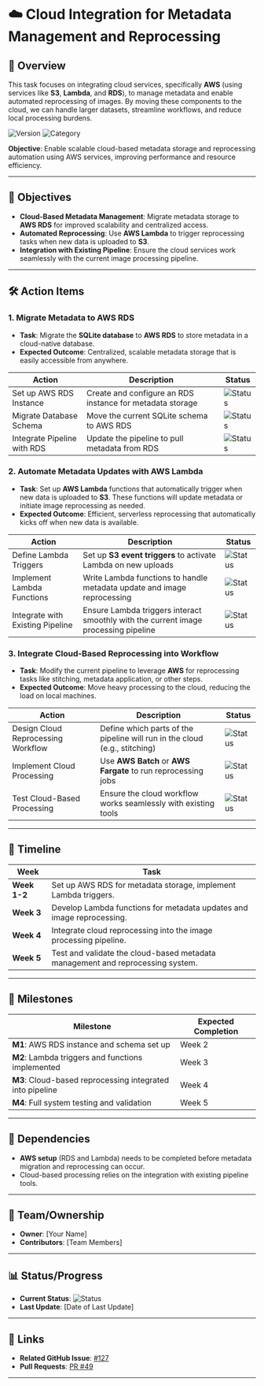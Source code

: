 # ☁️ Cloud Integration for Metadata Management and Reprocessing

## **📖 Overview**
This task focuses on integrating cloud services, specifically **AWS** (using services like **S3**, **Lambda**, and **RDS**), to manage metadata and enable automated reprocessing of images. By moving these components to the cloud, we can handle larger datasets, streamline workflows, and reduce local processing burdens.

![Version](https://img.shields.io/badge/effort-HIGH-red) ![Category](https://img.shields.io/badge/category-Scalable-green)

**Objective**: Enable scalable cloud-based metadata storage and reprocessing automation using AWS services, improving performance and resource efficiency.

---

## **🎯 Objectives**
- **Cloud-Based Metadata Management**: Migrate metadata storage to **AWS RDS** for improved scalability and centralized access.
- **Automated Reprocessing**: Use **AWS Lambda** to trigger reprocessing tasks when new data is uploaded to **S3**.
- **Integration with Existing Pipeline**: Ensure the cloud services work seamlessly with the current image processing pipeline.

---

## **🛠️ Action Items**
### 1. **Migrate Metadata to AWS RDS**
   - **Task**: Migrate the **SQLite database** to **AWS RDS** to store metadata in a cloud-native database.
   - **Expected Outcome**: Centralized, scalable metadata storage that is easily accessible from anywhere.
   
   | Action | Description | Status |
   |--------|-------------|--------|
   | Set up AWS RDS Instance | Create and configure an RDS instance for metadata storage | ![Status](https://img.shields.io/badge/status-To--Do-lightgrey) |
   | Migrate Database Schema | Move the current SQLite schema to AWS RDS | ![Status](https://img.shields.io/badge/status-To--Do-lightgrey) |
   | Integrate Pipeline with RDS | Update the pipeline to pull metadata from RDS | ![Status](https://img.shields.io/badge/status-To--Do-lightgrey) |

### 2. **Automate Metadata Updates with AWS Lambda**
   - **Task**: Set up **AWS Lambda** functions that automatically trigger when new data is uploaded to **S3**. These functions will update metadata or initiate image reprocessing as needed.
   - **Expected Outcome**: Efficient, serverless reprocessing that automatically kicks off when new data is available.
   
   | Action | Description | Status |
   |--------|-------------|--------|
   | Define Lambda Triggers | Set up **S3 event triggers** to activate Lambda on new uploads | ![Status](https://img.shields.io/badge/status-To--Do-lightgrey) |
   | Implement Lambda Functions | Write Lambda functions to handle metadata update and image reprocessing | ![Status](https://img.shields.io/badge/status-To--Do-lightgrey) |
   | Integrate with Existing Pipeline | Ensure Lambda triggers interact smoothly with the current image processing pipeline | ![Status](https://img.shields.io/badge/status-To--Do-lightgrey) |

### 3. **Integrate Cloud-Based Reprocessing into Workflow**
   - **Task**: Modify the current pipeline to leverage **AWS** for reprocessing tasks like stitching, metadata application, or other steps.
   - **Expected Outcome**: Move heavy processing to the cloud, reducing the load on local machines.
   
   | Action | Description | Status |
   |--------|-------------|--------|
   | Design Cloud Reprocessing Workflow | Define which parts of the pipeline will run in the cloud (e.g., stitching) | ![Status](https://img.shields.io/badge/status-To--Do-lightgrey) |
   | Implement Cloud Processing | Use **AWS Batch** or **AWS Fargate** to run reprocessing jobs | ![Status](https://img.shields.io/badge/status-To--Do-lightgrey) |
   | Test Cloud-Based Processing | Ensure the cloud workflow works seamlessly with existing tools | ![Status](https://img.shields.io/badge/status-To--Do-lightgrey) |

---

## **📅 Timeline**

| Week | Task |
|------|------|
| **Week 1-2** | Set up AWS RDS for metadata storage, implement Lambda triggers. |
| **Week 3** | Develop Lambda functions for metadata updates and image reprocessing. |
| **Week 4** | Integrate cloud reprocessing into the image processing pipeline. |
| **Week 5** | Test and validate the cloud-based metadata management and reprocessing system. |

---

## **🎯 Milestones**

| Milestone | Expected Completion |
|-----------|---------------------|
| **M1**: AWS RDS instance and schema set up | Week 2 |
| **M2**: Lambda triggers and functions implemented | Week 3 |
| **M3**: Cloud-based reprocessing integrated into pipeline | Week 4 |
| **M4**: Full system testing and validation | Week 5 |

---

## **🧩 Dependencies**
- **AWS setup** (RDS and Lambda) needs to be completed before metadata migration and reprocessing can occur.
- Cloud-based processing relies on the integration with existing pipeline tools.

---

## **👥 Team/Ownership**
- **Owner**: [Your Name]
- **Contributors**: [Team Members]

---

## **📊 Status/Progress**
- **Current Status**: ![Status](https://img.shields.io/badge/status-To--Do-lightgrey)
- **Last Update**: [Date of Last Update]

---

## **🔗 Links**
- **Related GitHub Issue**: [#127](https://github.com/yourrepo/issues/127)
- **Pull Requests**: [PR #49](https://github.com/yourrepo/pull/49)

---
